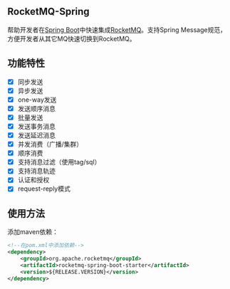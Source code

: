 ## RocketMQ-Spring

帮助开发者在[Spring Boot](http://projects.spring.io/spring-boot/)中快速集成[RocketMQ](http://rocketmq.apache.org/)。支持Spring Message规范，方便开发者从其它MQ快速切换到RocketMQ。

## 功能特性

- [x] 同步发送
- [x] 异步发送
- [x] one-way发送
- [x] 发送顺序消息
- [x] 批量发送
- [x] 发送事务消息
- [x] 发送延迟消息
- [x] 并发消费（广播/集群）
- [x] 顺序消费
- [x] 支持消息过滤（使用tag/sql）
- [x] 支持消息轨迹
- [x] 认证和授权
- [x] request-reply模式

## 使用方法

添加maven依赖：
```xml
<!--在pom.xml中添加依赖-->
<dependency>
    <groupId>org.apache.rocketmq</groupId>
    <artifactId>rocketmq-spring-boot-starter</artifactId>
    <version>${RELEASE.VERSION}</version>
</dependency>
```